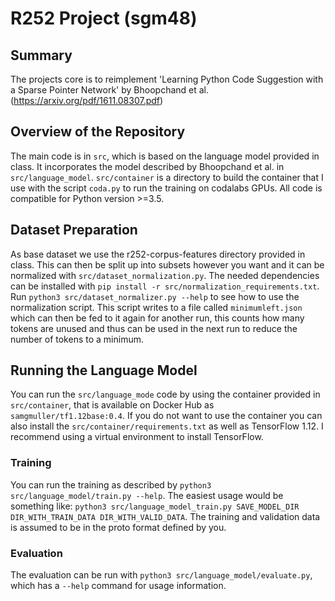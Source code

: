 # R252 Project (sgm48)

## Summary
The projects core is to reimplement 'Learning Python Code Suggestion with a Sparse Pointer Network' by Bhoopchand et al. (https://arxiv.org/pdf/1611.08307.pdf)
## Overview of the Repository
The main code is in `src`, which is based on the language model provided in class.
It incorporates the model described by Bhoopchand et al. in `src/language_model`.
`src/container` is a directory to build the container that I use with the script `coda.py` to run the training on codalabs GPUs.
All code is compatible for Python version >=3.5.

## Dataset Preparation
As base dataset we use the r252-corpus-features directory provided in class. This can then be split up into subsets however you want and it can be normalized with `src/dataset_normalization.py`. The needed dependencies can be installed with `pip install -r src/normalization_requirements.txt`. Run `python3 src/dataset_normalizer.py --help` to see how to use the normalization script. This script writes to a file called `minimumleft.json` which can then be fed to it again for another run, this counts how many tokens are unused and thus can be used in the next run to reduce the number of tokens to a minimum.

## Running the Language Model
You can run the `src/language_mode` code by using the container provided in `src/container`, that is available on Docker Hub as `samgmuller/tf1.12base:0.4`. If you do not want to use the container you can also install the `src/container/requirements.txt` as well as TensorFlow 1.12. I recommend using a virtual environment to install TensorFlow.
### Training
You can run the training as described by `python3 src/language_model/train.py --help`. The easiest usage would be something like: `python3 src/language_model_train.py SAVE_MODEL_DIR DIR_WITH_TRAIN_DATA DIR_WITH_VALID_DATA`. The training and validation data is assumed to be in the proto format defined by you. 
### Evaluation
The evaluation can be run with `python3 src/language_model/evaluate.py`, which has a `--help` command for usage information.
